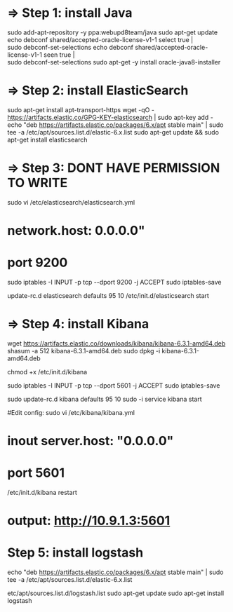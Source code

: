 # => Step 1:  install Java
sudo add-apt-repository -y ppa:webupd8team/java
sudo apt-get update
echo debconf shared/accepted-oracle-license-v1-1 select true | \
  sudo debconf-set-selections
echo debconf shared/accepted-oracle-license-v1-1 seen true | \
  sudo debconf-set-selections
sudo apt-get -y install oracle-java8-installer

# => Step 2: install ElasticSearch
sudo apt-get install apt-transport-https
wget -qO - https://artifacts.elastic.co/GPG-KEY-elasticsearch | sudo apt-key add -
echo "deb https://artifacts.elastic.co/packages/6.x/apt stable main" | sudo tee -a /etc/apt/sources.list.d/elastic-6.x.list
sudo apt-get update && sudo apt-get install elasticsearch

# => Step 3: DONT HAVE PERMISSION TO WRITE
sudo vi /etc/elasticsearch/elasticsearch.yml
# network.host: 0.0.0.0" 
# port 9200

sudo iptables -I INPUT -p tcp --dport 9200 -j ACCEPT
sudo iptables-save

update-rc.d elasticsearch defaults 95 10
/etc/init.d/elasticsearch start

# => Step 4: install Kibana
wget https://artifacts.elastic.co/downloads/kibana/kibana-6.3.1-amd64.deb
shasum -a 512 kibana-6.3.1-amd64.deb 
sudo dpkg -i kibana-6.3.1-amd64.deb

chmod +x /etc/init.d/kibana

sudo iptables -I INPUT -p tcp --dport 5601 -j ACCEPT
sudo iptables-save

sudo update-rc.d kibana defaults 95 10
sudo -i service kibana start

#Edit config: 
sudo vi /etc/kibana/kibana.yml
# inout server.host: "0.0.0.0"
# port 5601
/etc/init.d/kibana restart
# output: http://10.9.1.3:5601


# Step 5: install logstash

echo "deb https://artifacts.elastic.co/packages/6.x/apt stable main" | sudo tee -a /etc/apt/sources.list.d/elastic-6.x.list

etc/apt/sources.list.d/logstash.list
sudo apt-get update
sudo apt-get install logstash
